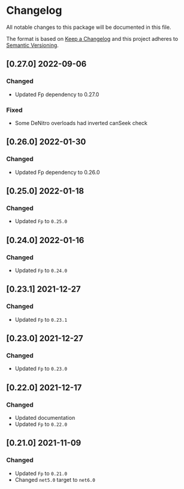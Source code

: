 # Changelog
All notable changes to this package will be documented in this file.

The format is based on [Keep a Changelog](http://keepachangelog.com/en/1.0.0/)
and this project adheres to [Semantic Versioning](http://semver.org/spec/v2.0.0.html).

## [0.27.0] 2022-09-06

### Changed

- Updated Fp dependency to 0.27.0

### Fixed

- Some DeNitro overloads had inverted canSeek check

## [0.26.0] 2022-01-30

### Changed

- Updated Fp dependency to 0.26.0

## [0.25.0] 2022-01-18

### Changed

- Updated `Fp` to `0.25.0`

## [0.24.0] 2022-01-16

### Changed

- Updated `Fp` to `0.24.0`

## [0.23.1] 2021-12-27

### Changed

- Updated `Fp` to `0.23.1`

## [0.23.0] 2021-12-27

### Changed

- Updated `Fp` to `0.23.0`

## [0.22.0] 2021-12-17

### Changed

- Updated documentation
- Updated `Fp` to `0.22.0`

## [0.21.0] 2021-11-09

### Changed

- Updated `Fp` to `0.21.0`
- Changed `net5.0` target to `net6.0`
